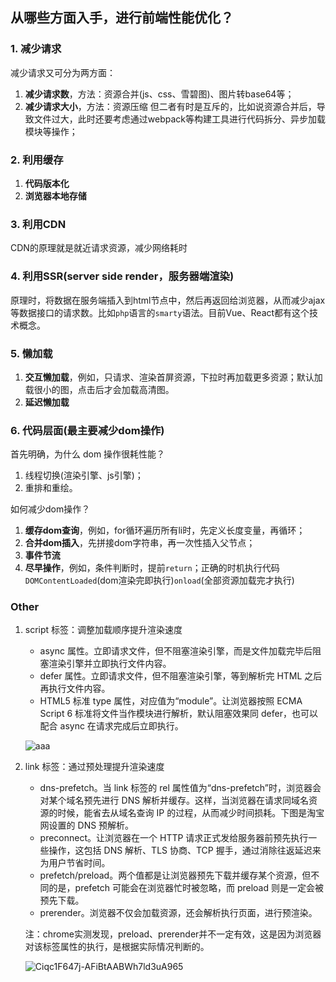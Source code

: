 ## 从哪些方面入手，进行前端性能优化？
### 1. 减少请求
减少请求又可分为两方面：
1. **减少请求数**，方法：资源合并(js、css、雪碧图)、图片转base64等；
2. **减少请求大小**，方法：资源压缩
但二者有时是互斥的，比如说资源合并后，导致文件过大，此时还要考虑通过webpack等构建工具进行代码拆分、异步加载模块等操作；

### 2. 利用缓存
1. **代码版本化**
2. **浏览器本地存储**

### 3. 利用CDN
CDN的原理就是就近请求资源，减少网络耗时

### 4. 利用SSR(server side render，服务器端渲染)
原理时，将数据在服务端插入到html节点中，然后再返回给浏览器，从而减少ajax等数据接口的请求数。比如`php`语言的`smarty`语法。目前Vue、React都有这个技术概念。

### 5. 懒加载
1. **交互懒加载**，例如，只请求、渲染首屏资源，下拉时再加载更多资源；默认加载很小的图，点击后才会加载高清图。
2. **延迟懒加载**

### 6. 代码层面(最主要减少dom操作)
首先明确，为什么 dom 操作很耗性能？
1. 线程切换(渲染引擎、js引擎)；
2. 重排和重绘。

如何减少dom操作？
1. **缓存dom查询**，例如，for循环遍历所有li时，先定义长度变量，再循环；
2. **合并dom插入**，先拼接dom字符串，再一次性插入父节点；
3. **事件节流**
4. **尽早操作**，例如，条件判断时，提前`return`；正确的时机执行代码`DOMContentLoaded`(dom渲染完即执行)`onload`(全部资源加载完才执行)

### Other
1. script 标签：调整加载顺序提升渲染速度
    * async 属性。立即请求文件，但不阻塞渲染引擎，而是文件加载完毕后阻塞渲染引擎并立即执行文件内容。
    * defer 属性。立即请求文件，但不阻塞渲染引擎，等到解析完 HTML 之后再执行文件内容。
    * HTML5 标准 type 属性，对应值为“module”。让浏览器按照 ECMA Script 6 标准将文件当作模块进行解析，默认阻塞效果同 defer，也可以配合 async 在请求完成后立即执行。

    ![aaa](https://s0.lgstatic.com/i/image/M00/07/0E/Ciqc1F647iiAZx3cAAB1ewBzlh0431.png)

2. link 标签：通过预处理提升渲染速度
    * dns-prefetch。当 link 标签的 rel 属性值为“dns-prefetch”时，浏览器会对某个域名预先进行 DNS 解析并缓存。这样，当浏览器在请求同域名资源的时候，能省去从域名查询 IP 的过程，从而减少时间损耗。下图是淘宝网设置的 DNS 预解析。
    * preconnect。让浏览器在一个 HTTP 请求正式发给服务器前预先执行一些操作，这包括 DNS 解析、TLS 协商、TCP 握手，通过消除往返延迟来为用户节省时间。
    * prefetch/preload。两个值都是让浏览器预先下载并缓存某个资源，但不同的是，prefetch 可能会在浏览器忙时被忽略，而 preload 则是一定会被预先下载。
    * prerender。浏览器不仅会加载资源，还会解析执行页面，进行预渲染。
  
    注：chrome实测发现，preload、prerender并不一定有效，这是因为浏览器对该标签属性的执行，是根据实际情况判断的。

    ![Ciqc1F647j-AFiBtAABWh7ld3uA965](https://s0.lgstatic.com/i/image/M00/07/0E/Ciqc1F647j-AFiBtAABWh7ld3uA965.png)



